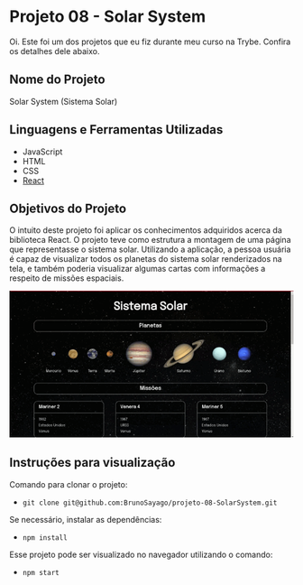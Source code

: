 # Projeto 08 - Solar System

Oi. Este foi um dos projetos que eu fiz durante meu curso na Trybe. Confira os detalhes dele abaixo.




## Nome do Projeto
Solar System (Sistema Solar)

## Linguagens e Ferramentas Utilizadas
 - JavaScript
 - HTML
 - CSS
 - [React](https://pt-br.reactjs.org/)


## Objetivos do Projeto
O intuito deste projeto foi aplicar os conhecimentos adquiridos acerca da biblioteca React. O projeto teve como estrutura a montagem de uma página que representasse o sistema solar. Utilizando a aplicação, a pessoa usuária é capaz de visualizar todos os planetas do sistema solar renderizados na tela, e também poderia visualizar algumas cartas com informações a respeito de missões espaciais.

![Screenshot](screenshot.gif)

## Instruções para visualização
Comando para clonar o projeto:
 - `git clone git@github.com:BrunoSayago/projeto-08-SolarSystem.git`
 
Se necessário, instalar as dependências:
 - `npm install`
  
Esse projeto pode ser visualizado no navegador utilizando o comando:
- `npm start`

